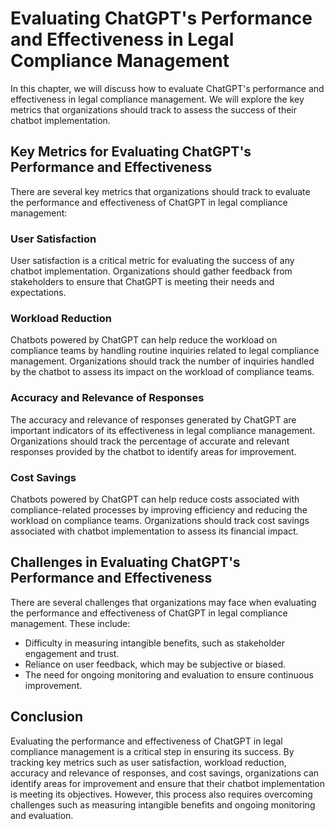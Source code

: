 Evaluating ChatGPT's Performance and Effectiveness in Legal Compliance Management
======================================================================================================================================================

In this chapter, we will discuss how to evaluate ChatGPT's performance and effectiveness in legal compliance management. We will explore the key metrics that organizations should track to assess the success of their chatbot implementation.

Key Metrics for Evaluating ChatGPT's Performance and Effectiveness
------------------------------------------------------------------

There are several key metrics that organizations should track to evaluate the performance and effectiveness of ChatGPT in legal compliance management:

### User Satisfaction

User satisfaction is a critical metric for evaluating the success of any chatbot implementation. Organizations should gather feedback from stakeholders to ensure that ChatGPT is meeting their needs and expectations.

### Workload Reduction

Chatbots powered by ChatGPT can help reduce the workload on compliance teams by handling routine inquiries related to legal compliance management. Organizations should track the number of inquiries handled by the chatbot to assess its impact on the workload of compliance teams.

### Accuracy and Relevance of Responses

The accuracy and relevance of responses generated by ChatGPT are important indicators of its effectiveness in legal compliance management. Organizations should track the percentage of accurate and relevant responses provided by the chatbot to identify areas for improvement.

### Cost Savings

Chatbots powered by ChatGPT can help reduce costs associated with compliance-related processes by improving efficiency and reducing the workload on compliance teams. Organizations should track cost savings associated with chatbot implementation to assess its financial impact.

Challenges in Evaluating ChatGPT's Performance and Effectiveness
----------------------------------------------------------------

There are several challenges that organizations may face when evaluating the performance and effectiveness of ChatGPT in legal compliance management. These include:

* Difficulty in measuring intangible benefits, such as stakeholder engagement and trust.
* Reliance on user feedback, which may be subjective or biased.
* The need for ongoing monitoring and evaluation to ensure continuous improvement.

Conclusion
----------

Evaluating the performance and effectiveness of ChatGPT in legal compliance management is a critical step in ensuring its success. By tracking key metrics such as user satisfaction, workload reduction, accuracy and relevance of responses, and cost savings, organizations can identify areas for improvement and ensure that their chatbot implementation is meeting its objectives. However, this process also requires overcoming challenges such as measuring intangible benefits and ongoing monitoring and evaluation.
